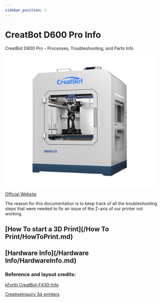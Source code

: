 ```yaml
---
sidebar_position: 1
---
```


# CreatBot D600 Pro Info
CreatBot D600 Pro - Processes, Troubleshooting, and Parts Info


![Creatbot D600 Pro](Render.png)

[Official Website](https://www.creatbot.com/en/creatbot-d600.html)



The reason for this documentation is to keep track of all the troubleshooting steps that were needed to fix an issue of the Z-axis of our printer not working.

## [How To start a 3D Print](/How To Print/HowToPrint.md)
## [Hardware Info](/Hardware Info/HardwareInfo.md)



### Reference and layout credits:

[kForth CreatBot-F430-Info](https://github.com/kForth/CreatBot-F430-Info)

[CreativeInquiry 3d-printers](https://github.com/CreativeInquiry/3d-printers)